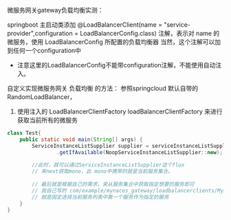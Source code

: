 微服务网关gateway负载均衡实测：

springboot 主启动类添加
@LoadBalancerClient(name = "service-provider",configuration = LoadBalancerConfig.class)
注解，表示对 name 的微服务，使用 LoadBalancerConfig 所配置的负载均衡器
当然，这个注解可以加到任何一个configuration中

- 注意这里的LoadBalancerConfig不能带configuration注解，不能使用自动注入。

自定义实现微服务网关 负载均衡 的方法：
参照springcloud 默认自带的 RandomLoadBalancer，
1. 使用注入的 LoadBalancerClientFactory loadBalancerClientFactory 来进行获取当前所有的微服务
```java
class Test{
    public static void main(String[] args) {
        ServiceInstanceListSupplier supplier = serviceInstanceListSupplierProvider
                .getIfAvailable(NoopServiceInstanceListSupplier::new);
        
        //此时，就可以通过ServiceInstanceListSupplier这个flux
        // 来next获取mono，此 mono中携带的就是当前服务集合。
        
        // 最后就是根据自己的需求，来从服务集合中获取指定想要的服务即可
        // 我自己写的 com/example/mynacos_gateway/loadbalancerclients/MyReactLoadBalancer.java
        // 就是固定选择当前服务列表中第一个服务作为指定的服务
    }
}

```